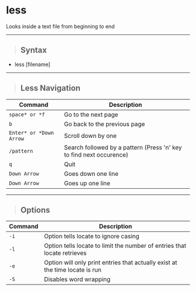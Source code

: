 # less

Looks inside a text file from beginning to end

---

> ## **Syntax**

- less [filename]

---

> ## **Less Navigation**

| **Command**   | **Description**   |
| --------------|-------------------|
| `space* or *f` | Go to the next page |
| `b` | Go back to the previous page |
| `Enter* or *Down Arrow` | Scroll down by one |
| `/pattern` | Search followed by a pattern (Press 'n' key to find next occurence) |
| `q` | Quit |
| `Down Arrow` | Goes down one line |
| `Down Arrow` | Goes up one line |

---

> ## **Options**

| **Command**   | **Description**   |
| --------------|-------------------|
| `-i` | Option tells locate to ignore casing |
| `-l` | Option tells locate to limit the number of entries that locate retrieves |
| `-e` | Option will only print entries that actually exist at the time locate is run |
| `-S` | Disables word wrapping |